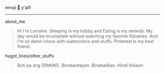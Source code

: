 emoji 💋 y'all!
***
about_me
>  Hi I'm Lorraine. Sleeping is my hobby and Eating is my remedy. My day would be incomplete without watching my favorite Kdramas. And I'm so damn inlove with watercolors and stuffs. Pinterest is my best friend.

hugot_lines/other_stuffs
> Buti pa ang SINAING. Binabantayan. Binabalikan. Hindi Iniiwan 
